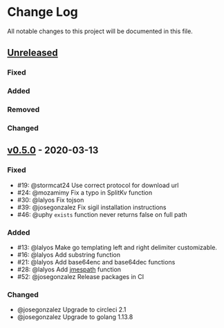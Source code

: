 # Change Log
All notable changes to this project will be documented in this file.

## [Unreleased][unreleased]
### Fixed

### Added

### Removed

### Changed

## [v0.5.0] - 2020-03-13
### Fixed

- #19: @stormcat24 Use correct protocol for download url
- #24: @mozamimy Fix a typo in SplitKv function
- #30: @lalyos Fix tojson
- #39: @josegonzalez Fix sigil installation instructions
- #46: @uphy `exists` function never returns false on full path

### Added

- #13: @lalyos Make go templating left and right delimiter customizable.
- #16: @lalyos Add substring function
- #21: @lalyos Add base64enc and base64dec functions
- #28: @lalyos Add [jmespath](http://jmespath.org) function
- #52: @josegonzalez Release packages in CI

### Changed

- @josegonzalez Upgrade to circleci 2.1
- @josegonzalez Upgrade to golang 1.13.8

[unreleased]: https://github.com/gliderlabs/registrator/compare/v0.5.0...HEAD
[v0.5.0]: https://github.com/gliderlabs/registrator/compare/v0.5.0...v0.4.0

